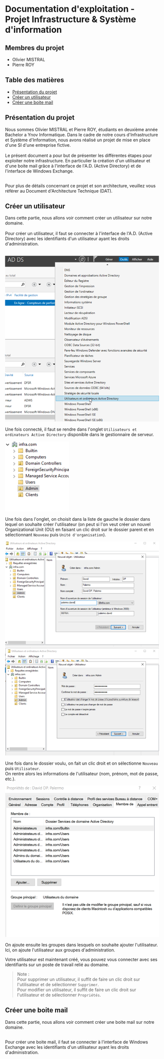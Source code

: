 # Documentation d'exploitation - Projet Infrastructure & Système d'information

## Membres du projet

- Olivier MISTRAL
- Pierre ROY

## Table des matières

* [Présentation du projet](#présentation-du-projet)
* [Créer un utilisateur](#créer-un-utilisateur)
* [Créer une boite mail](#créer-une-boite-mail)

## Présentation du projet

Nous sommes Olivier MISTRAL et Pierre ROY, étudiants en deuxième année Bachelor a Ynov Informatique. Dans le cadre de
notre cours d'Infrastructure et Système d'Information, nous avons réalisé un projet de mise en place d'une
SI d'une entreprise fictive. <br> <br>
Le présent document a pour but de présenter les différentes étapes pour exploiter
notre infrastructure. En particulier la création d'un utilisateur et d'une boite mail grâce à l'interface de
l'A.D. (Active Directory) et de l'interface de Windows Exchange. <br> <br>

Pour plus de détails concernant ce projet et son architecture, veuillez vous référer au Document d'Architecture
Technique (DAT).

## Créer un utilisateur

Dans cette partie, nous allons voir comment créer un utilisateur sur notre domaine. <br> <br>
Pour créer un utilisateur, il faut se connecter à l'interface de l'A.D. (Active Directory) avec les identifiants d'un 
utilisateur ayant les droits d'administration. <br> <br>

![Configuration du Windows Server 11](windows-server-config-11.png)

Une fois connecté, il faut se rendre dans l'onglet `Utilisateurs et ordinateurs Active Directory` disponible dans le
gestionnaire de serveur. <br>

![Configuration du Windows Server 12](windows-server-config-12.png)

Une fois dans l'onglet, on choisit dans la liste de gauche le dossier dans lequel on souhaite créer l'utilisateur (on 
peut si l'on veut créer un nouvel Organizational Unit (OU) en faisant un clic droit sur le dossier parent et en
sélectionnant `Nouveau` puis `Unité d'organisation`). <br>

![Configuration du Windows Server 13](windows-server-config-13.png)
![Configuration du Windows Server 14](windows-server-config-14.png)

Une fois dans le dossier voulu, on fait un clic droit et on sélectionne `Nouveau` puis `Utilisateur`. <br>
On rentre alors les informations de l'utilisateur (nom, prénom, mot de passe, etc.). <br>

![Configuration du Windows Server 15](windows-server-config-15.png)

On ajoute ensuite les groupes dans lesquels on souhaite ajouter l'utilisateur. Ici, on ajoute l'utilisateur aux groupes
d'administration. <br>

Votre utilisateur est maintenant créé, vous pouvez vous connecter avec ses identifiants sur un poste de travail relié
au domaine.

> Note : <br>
> Pour supprimer un utilisateur, il suffit de faire un clic droit sur l'utilisateur et de sélectionner `Supprimer`.
> <br>
> Pour modifier un utilisateur, il suffit de faire un clic droit sur l'utilisateur et de sélectionner `Propriétés`.


## Créer une boite mail

Dans cette partie, nous allons voir comment créer une boite mail sur notre domaine. <br> <br>

Pour créer une boite mail, il faut se connecter à l'interface de Windows Exchange avec les identifiants d'un utilisateur
ayant les droits d'administration. <br> <br>